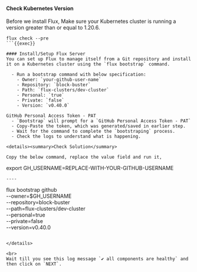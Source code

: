 #### Check Kubernetes Version
Before we install Flux, Make sure your Kubernetes cluster is running a version greater than or equal to 1.20.6.

```
flux check --pre
```{{exec}}

#### Install/Setup Flux Server
You can set up Flux to manage itself from a Git repository and install it on a Kubernetes cluster using the `flux bootstrap` command.

  - Run a bootstrap command with below specification:
    - Owner: `your-github-user-name`
    - Repository: `block-buster` 
    - Path: `flux-clusters/dev-cluster`
    - Personal: `true`
    - Private: `false`
    - Version: `v0.40.0`

GitHub Personal Access Token - PAT
  - `Bootstrap` will prompt for a `GitHub Personal Access Token - PAT`
  - Copy-Paste the token, which was generated/saved in earlier step.
  - Wait for the command to complete the `bootstraping` process.
  - Check the logs to understand what is happening.

<details><summary>Check Solution</summary>

Copy the below command, replace the value field and run it,

```
export GH_USERNAME=REPLACE-WITH-YOUR-GITHUB-USERNAME
```{{copy}}
----
```
flux bootstrap github \
  --owner=$GH_USERNAME \
  --repository=block-buster \
  --path=flux-clusters/dev-cluster \
  --personal=true \
  --private=false \
  --version=v0.40.0
```{{exec}}

</details>

<br>
Wait till you see this log message `✔ all components are healthy` and then click on `NEXT`.